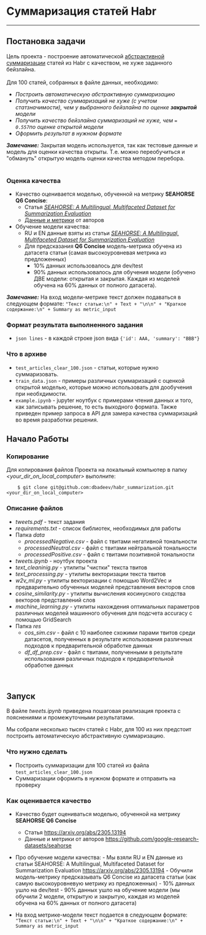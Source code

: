 # Суммаризация статей Habr
---
## Постановка задачи

Цель проекта - построение автоматической [абстрактивной суммаризации](https://habr.com/ru/articles/514540/#:~:text=%D0%90%D0%B1%D1%81%D1%82%D1%80%D0%B0%D0%BA%D1%82%D0%B8%D0%B2%D0%BD%D0%B0%D1%8F%20%D1%81%D1%83%D0%BC%D0%BC%D0%B0%D1%80%D0%B8%D0%B7%D0%B0%D1%86%D0%B8%D1%8F) статей из Habr с качеством, не хуже заданного бейзлайна. <br><br>
Для 100 статей, собранных в файле данных, необходимо: <br>
   * _Построить автоматическую абстрактивную суммаризацию_
   * _Получить качество суммаризаций не хуже (с учетом статзначимости), чем у выбранного бейзлайна по оценке **закрытой** модели_
   * _Получить качество бейзлайна суммаризаций не хуже, чем `= 0.557`по оценке открытой модели_
   * _Оформить результат в нужном формате_

**_Замечание:_**
Закрытая модель используется, так как тестовые данные и модель для оценки качества открыты. Т.е. можно переобучиться и "обмануть" открытую модель оценки качества методом перебора.<br><br>

### Оценка качества
- Качество оценивается моделью, обученной на метрику **SEAHORSE Q6 Concise**:
   - Статья [_SEAHORSE: A Multilingual, Multifaceted Dataset for Summarization Evaluation_](https://arxiv.org/abs/2305.13194)
   - [Данные и метрики](https://github.com/google-research-datasets/seahorse) от авторов 
- Обучение модели качества:
   - RU и EN данные взяты из статьи [_SEAHORSE: A Multilingual, Multifaceted Dataset for Summarization Evaluation_](https://arxiv.org/abs/2305.13194)
   - Для предсказания **Q6 Concise** модель-метрика обучена  из датасета статьи (самая высокоуровневая метрика из предложенных)
      - 10% данных использовалось для dev/test
      - 90% данных использовалось для обучения модели (обучено ДВЕ модели: открытая и закрытая. Каждая из моделей обучена на 60% данных от полного датасета).

**_Замечание:_**
На вход модели-метрике текст должен подаваться в следующем формате: `"Текст статьи:\n" + Text + "\n\n" + "Краткое содержание:\n" + Summary as metric_input`

### Формат результата выполненного задания
- `json lines` - в каждой строке json вида `{'id': AAA, 'summary': "BBB"}`

### Что в архиве
- `test_articles_clear_100.json` - статьи, которые нужно суммаризовать.
- `train_data.json` - примеры различных суммаризаций с оценкой открытой моделью, которые можно использовать для дообучения при необхдимости.
- `example.ipynb` - jupyter ноутбук с примерами чтения данных и того, как записывать решение, то есть выходного формата. Также приведен пример запроса в API для замера качества суммаризаций во время разработки решения. 


## Начало Работы

### Копирование
Для копирования файлов Проекта на локальный компьютер в папку *<your_dir_on_local_computer>* выполните:

```
    $ git clone git@github.com:dbadeev/habr_summarization.git <your_dir_on_local_computer>
```

### Описание файлов
* *tweets.pdf* - текст задания
* *requirements.txt* - список библиотек, необходимых для работы
* Папка *data*
  - *processedNegative.csv* - файл с твитами негативной тональности
  - *processedNeutral.csv*  - файл с твитами нейтральной тональности
  - *processedPositive.csv*  - файл с твитами позитивной тональности
* *tweets.ipynb* - ноутбук проекта  
* *text_cleaninig.py* - утилиты "чистки" текста твитов
* *text_processing.py* - утилиты векторизации текста твитов
* *w2v_ml.py* - утилиты векторизации с помощью Word2Vec и предварительно обученных моделей представления векторов слов
* *cosine_similarity.py* - утилиты вычисления косинусного сходства векторов представлений слов
* *machine_learning.py* - утилиты нахождения оптимальных параметров различных моделей машинного обучения для подсчета accuracy с помощью GridSearch
* Папка *res*
  - *cos_sim.csv* - файл с 10 наиболее схожими парами твитов среди датасетов, полученных в результате использования различных подходов к предварительной обработке данных 
  - *df_df_prep.csv*  - файл с твитами, полученными в результате использования различных подходов к предварительной обработке данных 
<br>

## Запуск
В файле *tweets.ipynb* приведена пошаговая реализация проекта с пояснениями и промежуточными результатами. 

Мы собрали несколько тысяч статей с Habr, для 100 из них предстоит построить автоматическую абстрактивную суммаризацию. 
### Что нужно сделать
 - Построить суммаризации для 100 статей из файла `test_articles_clear_100.json`
 - Суммаризации оформить в нужном формате и отправить на проверку
 

### Как оценивается качество
- Качество будет оцениваться моделью, обученной на метрику **SEAHORSE Q6 Concise** 
    - Статья https://arxiv.org/abs/2305.13194
    - Данные и метрики от авторов https://github.com/google-research-datasets/seahorse
- Про обучение модели качества:
        - Мы взяли RU и EN данные из статьи SEAHORSE: A Multilingual, Multifaceted Dataset for Summarization Evaluation https://arxiv.org/abs/2305.13194
        - Обучили модель-метрику предсказывать Q6 Concise из датасета статьи (как самую высокоуровневую метрику из предложенных)
        - 10% данных ушло на dev/test
        - 90% данных ушло на обучение модели (мы обучили 2 модели, открытую и закрытую, каждая из моделей обучена на 60% данных от полного датасета)

- На вход метрике-модели текст подается в следующем формате: `"Текст статьи:\n" + Text + "\n\n" + "Краткое содержание:\n" + Summary as metric_input`




